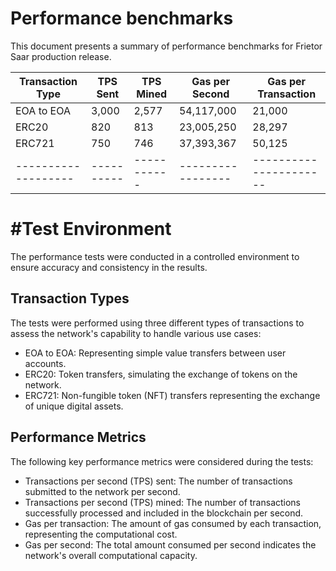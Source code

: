 # Performance benchmarks

This document presents a summary of performance benchmarks for Frietor Saar production release.

| Transaction Type | TPS Sent | TPS Mined | Gas per Second | Gas per Transaction |
|-------------------|----------|-----------|-----------------|----------------------|
| EOA to EOA        | 3,000    | 2,577     | 54,117,000      | 21,000               |
| ERC20             | 820      | 813       | 23,005,250      | 28,297               |
| ERC721            | 750      | 746       | 37,393,367      | 50,125               |
|-------------------|----------|-----------|-----------------|----------------------|

# #Test Environment

The performance tests were conducted in a controlled environment to ensure accuracy and consistency in the results.

## Transaction Types
The tests were performed using three different types of transactions to assess the network's capability to handle various use cases:

* EOA to EOA: Representing simple value transfers between user accounts.
* ERC20: Token transfers, simulating the exchange of tokens on the network.
* ERC721: Non-fungible token (NFT) transfers representing the exchange of unique digital assets.

## Performance Metrics
The following key performance metrics were considered during the tests:

* Transactions per second (TPS) sent: The number of transactions submitted to the network per second.
* Transactions per second (TPS) mined: The number of transactions successfully processed and included in the blockchain per second.
* Gas per transaction: The amount of gas consumed by each transaction, representing the computational cost.
* Gas per second: The total amount consumed per second indicates the network's overall computational capacity.
